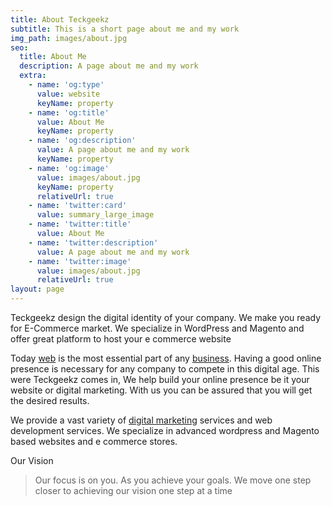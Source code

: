 ```yaml
---
title: About Teckgeekz
subtitle: This is a short page about me and my work
img_path: images/about.jpg
seo:
  title: About Me
  description: A page about me and my work
  extra:
    - name: 'og:type'
      value: website
      keyName: property
    - name: 'og:title'
      value: About Me
      keyName: property
    - name: 'og:description'
      value: A page about me and my work
      keyName: property
    - name: 'og:image'
      value: images/about.jpg
      keyName: property
      relativeUrl: true
    - name: 'twitter:card'
      value: summary_large_image
    - name: 'twitter:title'
      value: About Me
    - name: 'twitter:description'
      value: A page about me and my work
    - name: 'twitter:image'
      value: images/about.jpg
      relativeUrl: true
layout: page
---
```

Teckgeekz design the digital identity of your company. We make you ready for E-Commerce market. We specialize in WordPress and Magento and offer great platform to host your e commerce website



Today [web](https://teckgeekz.com/web-design/) is the most essential part of any [business](https://g.page/teckgeekz). Having a good online presence is necessary for any company to compete in this digital age. This were Teckgeekz comes in, We help build your online presence be it your website or digital marketing. With us you can be assured that you will get the desired results.

We provide a vast variety of [digital marketing](https://teckgeekz.com/social-media-marketing-2/) services and web development services. We specialize in advanced wordpress and Magento based websites and e commerce stores.


Our Vision



> Our focus is on you. As you achieve your goals. We move one step closer to achieving our vision one step at a time
>
